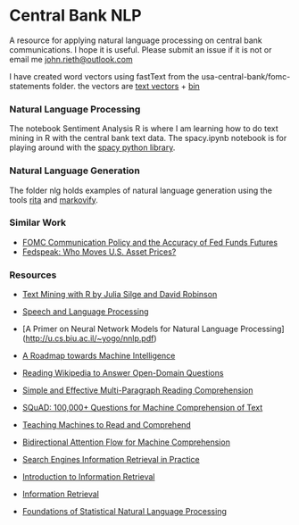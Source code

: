 # Central Bank NLP

A resource for applying natural language processing on central bank communications. I hope it is useful. Please submit an issue if it is not or email me [john.rieth@outlook.com](john.rieth@outlook.com)

I have created word vectors using fastText from the usa-central-bank/fomc-statements folder. the vectors are  [text vectors](https://storage.googleapis.com/cbtext/fomc.vec) + [bin](https://storage.googleapis.com/cbtext/fomc.bin)


### Natural Language Processing

The notebook Sentiment Analysis R is where I am learning how to do text mining in R with the central bank text data. The spacy.ipynb notebook is for playing around with the [spacy python library](https://spacy.io/).

### Natural Language Generation

The folder nlg holds examples of natural language generation using the tools [rita](http://rednoise.org/rita/) and [markovify](https://github.com/jsvine/markovify).

### Similar Work

- [ FOMC Communication Policy and the Accuracy of Fed Funds Futures ](https://www.newyorkfed.org/research/staff_reports/sr491.html)
- [Fedspeak: Who Moves U.S. Asset Prices?](http://www.ijcb.org/journal/ijcb16q4a6.htm)

### Resources

- [Text Mining with R by Julia Silge and David Robinson](https://www.tidytextmining.com/tidytext.html)
- [Speech and Language Processing](https://web.stanford.edu/~jurafsky/slp3/)
- [A Primer on Neural Network Models for Natural Language Processing]
(http://u.cs.biu.ac.il/~yogo/nnlp.pdf)

- [ A Roadmap towards Machine Intelligence](https://arxiv.org/abs/1511.08130)
- [ Reading Wikipedia to Answer Open-Domain Questions](https://arxiv.org/abs/1704.00051)
- [ Simple and Effective Multi-Paragraph Reading Comprehension](https://arxiv.org/abs/1710.10723)
- [ SQuAD: 100,000+ Questions for Machine Comprehension of Text](https://arxiv.org/abs/1606.05250)
- [ Teaching Machines to Read and Comprehend](https://arxiv.org/abs/1506.03340)
- [ Bidirectional Attention Flow for Machine Comprehension](https://arxiv.org/abs/1611.01603)

- [Search Engines Information Retrieval in Practice](https://ciir.cs.umass.edu/irbook/)
- [Introduction to Information Retrieval](https://nlp.stanford.edu/IR-book/information-retrieval-book.html)
- [Information Retrieval](http://www.dcs.gla.ac.uk/Keith/Preface.html)
- [Foundations of Statistical Natural Language Processing](https://nlp.stanford.edu/fsnlp/)
